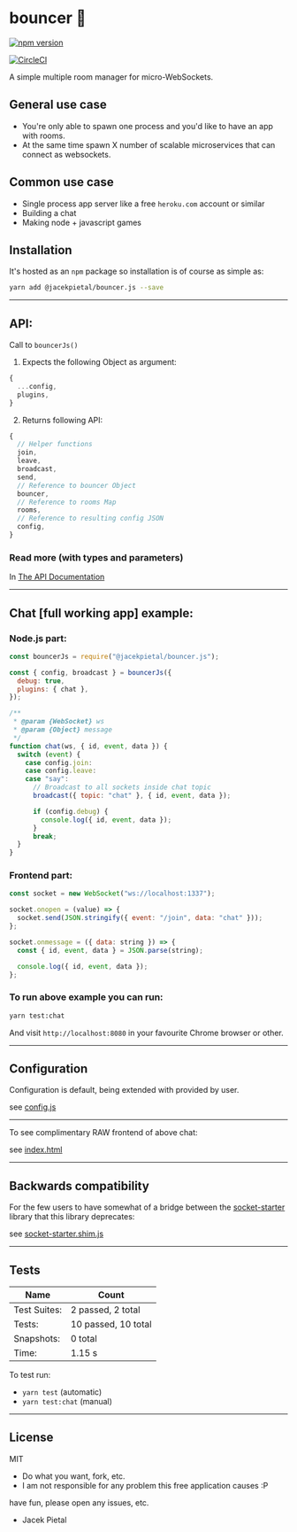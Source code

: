 # bouncer 🤵

[![npm version](https://badge.fury.io/js/%40jacekpietal%2Fbouncer.js.svg)](https://badge.fury.io/js/%40jacekpietal%2Fbouncer.js)

[![CircleCI](https://circleci.com/gh/Prozi/bouncer.js.svg?style=svg)](https://circleci.com/gh/Prozi/bouncer.js)

A simple multiple room manager for micro-WebSockets.

## General use case

- You're only able to spawn one process and you'd like to have an app with rooms.
- At the same time spawn X number of scalable microservices that can connect as websockets.

## Common use case

- Single process app server like a free `heroku.com` account or similar
- Building a chat
- Making node + javascript games

## Installation

It's hosted as an `npm` package so installation is of course as simple as:

```bash
yarn add @jacekpietal/bouncer.js --save
```

---

## API:

Call to `bouncerJs()`

1. Expects the following Object as argument:

```javascript
{
  ...config,
  plugins,
}
```

2. Returns following API:

```javascript
{
  // Helper functions
  join,
  leave,
  broadcast,
  send,
  // Reference to bouncer Object
  bouncer,
  // Reference to rooms Map
  rooms,
  // Reference to resulting config JSON
  config,
}
```

### Read more (with types and parameters)

In [The API Documentation](https://prozi.github.io/bouncer.js/docs/index.html)

---

## Chat [full working app] example:

### Node.js part:

```javascript
const bouncerJs = require("@jacekpietal/bouncer.js");

const { config, broadcast } = bouncerJs({
  debug: true,
  plugins: { chat },
});

/**
 * @param {WebSocket} ws
 * @param {Object} message
 */
function chat(ws, { id, event, data }) {
  switch (event) {
    case config.join:
    case config.leave:
    case "say":
      // Broadcast to all sockets inside chat topic
      broadcast({ topic: "chat" }, { id, event, data });

      if (config.debug) {
        console.log({ id, event, data });
      }
      break;
  }
}
```

### Frontend part:

```javascript
const socket = new WebSocket("ws://localhost:1337");

socket.onopen = (value) => {
  socket.send(JSON.stringify({ event: "/join", data: "chat" }));
};

socket.onmessage = ({ data: string }) => {
  const { id, event, data } = JSON.parse(string);

  console.log({ id, event, data });
};
```

### To run above example you can run:

```bash
yarn test:chat
```

And visit `http://localhost:8080` in your favourite Chrome browser or other.

---

## Configuration

Configuration is default, being extended with provided by user.

see [config.js](https://github.com/Prozi/bouncer.js/blob/master/config.js)

---

To see complimentary RAW frontend of above chat:

see [index.html](https://github.com/Prozi/bouncer.js/blob/master/index.html)

---

## Backwards compatibility

For the few users to have somewhat of a bridge between the [socket-starter](https://github.com/Prozi/socket-starter) library that this library deprecates:

see [socket-starter.shim.js](https://github.com/Prozi/bouncer.js/blob/master/socket-starter.shim.js)

---

## Tests

| Name         | Count               |
| ------------ | ------------------- |
| Test Suites: | 2 passed, 2 total   |
| Tests:       | 10 passed, 10 total |
| Snapshots:   | 0 total             |
| Time:        | 1.15 s              |

To test run:

- `yarn test` (automatic)
- `yarn test:chat` (manual)

---

## License

MIT

- Do what you want, fork, etc.
- I am not responsible for any problem this free application causes :P

have fun, please open any issues, etc.

- Jacek Pietal
